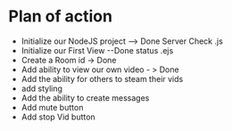 # Plan of action

- Initialize our NodeJS project --> Done Server Check .js
- Initialize our First View --Done status .ejs
- Create a Room id -> Done 
- Add ability to view our own video - > Done
- Add the ability for others to steam their vids
- add styling
- Add the ability to create messages
- Add mute button
- Add stop Vid button